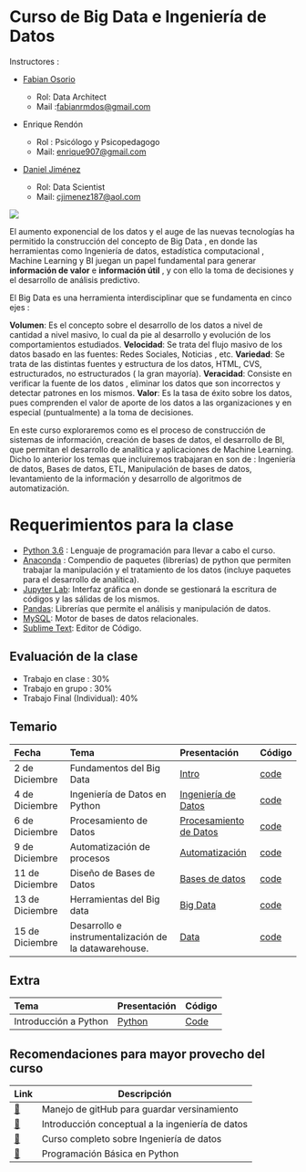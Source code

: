 # Curso de Big Data e Ingeniería de Datos 


Instructores : 

* [Fabian Osorio](http://linkedin.com/in/fabiandos) 
   + Rol:  Data Architect
   + Mail :fabianrmdos@gmail.com
   
* Enrique Rendón 
    + Rol : Psicólogo y Psicopedagogo
    + Mail: enrique907@gmail.com
    
* [Daniel Jiménez](www.danieljimenezm.com)
    + Rol: Data Scientist
    + Mail: cjimenez187@aol.com
    
    
    
![](https://gaussianos.com/images/Futurama_no-convergente.JPG)



El aumento exponencial de los datos y el auge de las nuevas tecnologías ha permitido la construcción del concepto de Big Data , en donde las herramientas como Ingeniería de datos, estadística computacional , Machine Learning y BI juegan un papel fundamental para generar **información de valor** e **información útil** , y con ello la  toma de decisiones  y el desarrollo de análisis predictivo.

El Big Data es una herramienta interdisciplinar que se fundamenta en cinco ejes :

__Volumen__: Es el concepto sobre el desarrollo de los datos a nivel de cantidad a nivel masivo, lo cual da pie al desarrollo y evolución de los comportamientos estudiados.
__Velocidad__: Se trata del flujo masivo de los datos basado en las fuentes: Redes Sociales, Noticias , etc.
__Variedad__: Se trata de las distintas fuentes y estructura de los datos, HTML, CVS,  estructurados, no estructurados ( la gran mayoría).
__Veracidad__: Consiste en verificar la fuente de los datos , eliminar los datos que son incorrectos y detectar patrones en los mismos.
__Valor__: Es la tasa de éxito sobre los datos, pues comprenden el valor de aporte de los datos a las organizaciones y en especial (puntualmente) a la toma de decisiones.


En este curso exploraremos como es el proceso de construcción de sistemas de información, creación de bases de datos, el desarrollo de BI, que permitan el desarrollo de analítica y aplicaciones de Machine Learning. Dicho lo anterior los temas que incluiremos trabajaran en son de : Ingeniería de datos, Bases de datos, ETL, Manipulación de bases de datos, levantamiento de la información y desarrollo de algoritmos de automatización.


# Requerimientos para la clase 

* [Python 3.6](https://www.python.org/downloads/) : Lenguaje de programación para llevar a cabo el curso.
* [Anaconda](https://www.anaconda.com/distribution/) : Compendio de paquetes (librerías) de python que permiten trabajar la manipulación y el tratamiento de los datos (incluye paquetes para el desarrollo de analítica).
* [Jupyter Lab](https://jupyterlab.readthedocs.io/en/stable/getting_started/installation.html): Interfaz gráfica en donde se gestionará la escritura de códigos y las sálidas de los mismos.
* [Pandas](https://pandas.pydata.org/): Librerías que permite el análisis y manipulación de datos.
* [MySQL](https://www.mysql.com/downloads/): Motor de bases de datos relacionales.
* [Sublime Text](https://www.sublimetext.com/3): Editor de Código.


## Evaluación de la clase

* Trabajo en clase : 30%
* Trabajo en grupo : 30%
* Trabajo Final (Individual): 40%

## Temario


|Fecha|Tema|Presentación|Código|
|:----|:---|:-----------|:-----|
|2 de Diciembre|Fundamentos del Big Data| [Intro](https://www.slideshare.net/DanielJimnez56/introduccin-al-big-data-200139646)|[code](https://github.com/carlosjimenez88M/Python_Machine_Learning/blob/master/Introduction.ipynb)|
|4 de Diciembre|Ingeniería de Datos en Python| [Ingeniería de Datos]()|[code]()|
|6 de Diciembre|Procesamiento de Datos| [Procesamiento de Datos]()|[code]()|
|9 de Diciembre|Automatización de procesos| [Automatización]()|[code]()|
|11 de Diciembre|Diseño de Bases de Datos| [Bases de datos]()|[code]()|
|13 de Diciembre|Herramientas del Big data| [Big Data]()|[code]()|
|15 de Diciembre|Desarrollo e instrumentalización de la datawarehouse.| [Data]()|[code]()|

## Extra
|Tema| Presentación|Código|
|:---|:------------|:-----|
|Introducción a Python|[Python]()|[Code]()|





## Recomendaciones para mayor provecho del curso

| Link | Descripción |
| --- | --- |
| [:link:](https://help.github.com/en/github/getting-started-with-github/git-and-github-learning-resources) | Manejo de gitHub para guardar versinamiento|
| [:link:](https://medium.com/@rchang/a-beginners-guide-to-data-engineering-part-i-4227c5c457d7)| Introducción conceptual a la ingeniería de datos|
|[:link:](https://www.udemy.com/course/curso-completo-de-bases-de-datos-de-0-a-avanzado/)|Curso completo sobre Ingeniería de datos|
|[:link:](https://www.youtube.com/watch?v=chPhlsHoEPo)|Programación Básica en Python|





